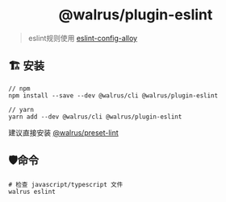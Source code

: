 <h1 align="center">
  @walrus/plugin-eslint
</h1>

> eslint规则使用 [eslint-config-alloy](https://github.com/AlloyTeam/eslint-config-alloy)

## 🏗 安装

```
// npm
npm install --save --dev @walrus/cli @walrus/plugin-eslint

// yarn
yarn add --dev @walrus/cli @walrus/plugin-eslint
```

建议直接安装 [@walrus/preset-lint](https://github.com/walrusjs/plugins/tree/master/packages/preset-lint)

## 🛡命令

```
# 检查 javascript/typescript 文件
walrus eslint
```
